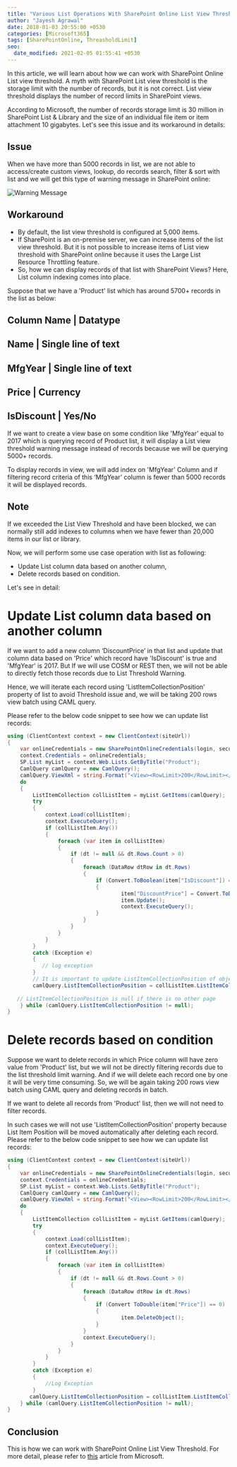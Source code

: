 ```yaml
---
title: "Various List Operations With SharePoint Online List View Threshold Limit"
author: "Jayesh Agrawal"
date: 2018-01-03 20:55:00 +0530
categories: [Microsoft365]
tags: [SharePointOnline, ThreasholdLimit]
seo:
  date_modified: 2021-02-05 01:55:41 +0530
---
```


In this article, we will learn about how we can work with SharePoint Online List view threshold. A myth with SharePoint List view threshold is the storage limit with the number of records, but it is not correct. List view threshold displays the number of record limits in SharePoint views.

According to Microsoft, the number of records storage limit is 30 million in SharePoint List & Library and the size of an individual file item or item attachment 10 gigabytes. Let's see this issue and its workaround in details:

## Issue
When we have more than 5000 records in list, we are not able to access/create custom views, lookup, do records search, filter & sort with list and we will get this type of warning message in SharePoint online:

![Warning Message](https://2.bp.blogspot.com/-Xp5pRBWlBOo/W0DSX-kd75I/AAAAAAAAAe0/KHJIaPhiBVMjObDY0wYHnRZ_BgNqfY-rwCLcBGAs/s640/Untitled1.png)
## Workaround
- By default, the list view threshold is configured at 5,000 items.
- If SharePoint is an on-premise server, we can increase items of the list view threshold. But it is not possible to increase items of List view threshold with SharePoint online because it uses the Large List Resource Throttling feature.
- So, how we can display records of that list with SharePoint Views? Here, List column indexing comes into place.

Suppose that we have a 'Product' list which has around 5700+ records in the list as below:

Column Name         |   Datatype
-------------------------------------------
Name                |   Single line of text
-------------------------------------------
MfgYear             |   Single line of text
-------------------------------------------
Price               |   Currency
-------------------------------------------
IsDiscount          |   Yes/No
-------------------------------------------

If we want to create a view base on some condition like 'MfgYear' equal to 2017 which is querying record of Product list, it will display a List view threshold warning message instead of records because we will be querying 5000+ records.

To display records in view, we will add index on 'MfgYear' Column and if filtering record criteria of this ‘MfgYear’ column is fewer than 5000 records it will be displayed records.

## Note 
If we exceeded the List View Threshold and have been blocked, we can normally still add indexes to columns when we have fewer than 20,000 items in our list or library.

Now, we will perform some use case operation with list as following:
- Update List column data based on another column,
- Delete records based on condition.

Let's see in detail:
# Update List column data based on another column
If we want to add a new column ‘DiscountPrice’ in that list and update that column data based on 'Price' which record have 'IsDiscount' is true and 'MfgYear' is 2017. But If we will use COSM or REST then, we will not be able to directly fetch those records due to List Threshold Warning.

Hence, we will iterate each record using 'ListItemCollectionPosition' property of list to avoid Threshold issue and, we will be taking 200 rows view batch using CAML query.

Please refer to the below code snippet to see how we can update list records:

```c#
using (ClientContext context = new ClientContext(siteUrl))  
{  
    var onlineCredentials = new SharePointOnlineCredentials(login, securePassword);  
    context.Credentials = onlineCredentials;  
    SP.List myList = context.Web.Lists.GetByTitle("Product"); 
    CamlQuery camlQuery = new CamlQuery();  
    camlQuery.ViewXml = string.Format("<View><RowLimit>200</RowLimit></View>"); 
    do  
    {  
        ListItemCollection collListItem = myList.GetItems(camlQuery);  
        try  
        {  
            context.Load(collListItem);  
            context.ExecuteQuery();  
            if (collListItem.Any())  
            { 
                foreach (var item in collListItem)  
                { 
                    if (dt != null && dt.Rows.Count > 0)  
                    {  
                        foreach (DataRow dtRow in dt.Rows)  
                        {  
                            if (Convert.ToBoolean(item["IsDiscount"]) == true && Convert.ToInt32(item["MfgYear"]) 2017 )  
                            {  
                                    item["DiscountPrice"] = Convert.ToDouble(dtRow["Price"]) * 0.10;  
                                    item.Update();  
                                    context.ExecuteQuery();  
                            }  
                        }  
                    }  
                }  
            }  
        }  
        catch (Exception e)  
        {  
           // log exception   
        } 
        // It is important to update ListItemCollectionPosition of objectcamlQuery with current position 
        camlQuery.ListItemCollectionPosition = collListItem.ListItemCollectionPosition;  
         
   // ListItemCollectionPosition is null if there is no other page  
    } while (camlQuery.ListItemCollectionPosition != null);  
} 
``` 
# Delete records based on condition
Suppose we want to delete records in which Price column will have zero value from 'Product' list, but we will not be directly filtering records due to the list threshold limit warning. And if we will delete each record one by one it will be very time consuming. So, we will be again taking 200 rows view batch using CAML query and deleting records in batch.

If we want to delete all records from 'Product' list, then we will not need to filter records.

In such cases we will not use 'ListItemCollectionPosition' property because List Item Position will be moved automatically after deleting each record. Please refer to the below code snippet to see how we can update list records:

```c#
using (ClientContext context = new ClientContext(siteUrl))  
{  
    var onlineCredentials = new SharePointOnlineCredentials(login, securePassword);  
    context.Credentials = onlineCredentials;  
    SP.List myList = context.Web.Lists.GetByTitle("Product"); 
    CamlQuery camlQuery = new CamlQuery();  
    camlQuery.ViewXml = string.Format("<View><RowLimit>200</RowLimit></View>"); 
    do  
    {  
        ListItemCollection collListItem = myList.GetItems(camlQuery);  
        try  
        {  
            context.Load(collListItem);  
            context.ExecuteQuery();  
            if (collListItem.Any())  
            { 
                foreach (var item in collListItem)  
                { 
                    if (dt != null && dt.Rows.Count > 0)  
                    {  
                        foreach (DataRow dtRow in dt.Rows)  
                        {  
                            if (Convert ToDouble(item["Price"]) == 0)  
                            {  
                                    item.DeleteObject();  
                            }  
                        }  
                        context.ExecuteQuery(); 
                    }  
                }  
            }  
        }  
        catch (Exception e)  
        {  
            //Log Exception    
        }  
       camlQuery.ListItemCollectionPosition = collListItem.ListItemCollectionPosition; 
    } while (camlQuery.ListItemCollectionPosition != null);  
}  
```
## Conclusion
This is how we can work with SharePoint Online List View Threshold. For more detail, please refer to [this](https://support.microsoft.com/en-us/office/manage-large-lists-and-libraries-b8588dae-9387-48c2-9248-c24122f07c59?ui=en-us&rs=en-us&ad=us) article from Microsoft.
